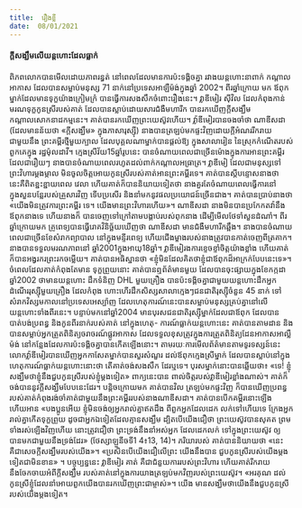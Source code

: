 ```yaml
---
title:  រឿងខ្លី
date:  08/01/2021
---
```


#### ក្តីសង្ឃឹមលើយន្តហោះដែលធ្លាក់

ពិភពលោកបានមើលដោយភាពរន្ធត់ នៅពេលដែលមានការប៉ះទង្គិចគ្នា រវាងយន្ដហោះនាពាក់ កណ្តាលអាកាស ដែលបានសម្លាប់មនុស្ស 71 នាក់នៅប្រទេសអាឡឺម៉ង់ក្នុងឆ្នាំ 2002។ ពីរឆ្នាំក្រោយ មក ឪពុកម្នាក់ដែលមានទុក្ខយ៉ាងក្រៀមក្រំ បានធ្វើការសងសឹកចំពោះរឿងនេះ។ វ្លាឌីមៀរ ស៊ីវិល ដែលកំពុងកាន់មរណទុក្ខកូនស្រីរបស់គាត់ ដែលបានស្លាប់ដោយសារជំងឺមហារីក បានរកឃើញក្តីសង្ឃឹម កណ្តាលសោកនាដកម្មនេះ។ គាត់បានរកឃើញព្រះយេស៊ូវហើយ។ វ្ល៉ាឌីមៀរបានចងចាំថា ណាឌីសដា (ដែលមានន័យថា «ក្តីសង្ឃឹម» ក្នុងភាសារុស្ស៊ី) នាងបានត្រឡប់មកផ្ទះវិញដោយក្តីអំណររីករាយ ជាមួយនឹង ព្រះគម្ពីរថ្មីមួយក្បាល ដែលបុគ្គលណាម្នាក់បានផ្តល់ឱ្យ ក្នុងសាលារៀន នៃស្រុកកំណើតរបស់ពួកគេក្នុង រដ្ឋម៉ុលដាវី។ ក្មេងស្រីវ័យ15ឆ្នាំរូបនេះ បានចំណាយពេលជាច្រើនម៉ោងក្នុងការអានព្រះគម្ពីរដែលជារឿយៗ នាងបានចំណាយពេលរហូតដល់ពាក់កណ្តាលអធ្រាត្រ។ វ្លាឌីមៀ ដែលជាមនុស្សទៅព្រះវិហារម្តងម្កាល មិនចូលចិត្តអោយកូនស្រីរបស់គាត់អានព្រះគម្ពីរទេ។ គាត់បានស្តីបន្ទោសនាងថានេះគឺពិតខ្ជះខ្ជាយពេល វេលា ហើយគាត់ក៏បាននិយាយទៀតថា នាងគួរតែចំណាយពេលធ្វើការនៅក្នុងសួនបន្លែរបស់គ្រួសារវិញ ទើបប្រសើរ និងនាំមកនូវផលប្រយោជន៍ច្រើនជាង។ គាត់បានប្រាប់នាងថា «យើងមិនត្រូវការព្រះគម្ពីរ ទេ។ យើងមានព្រះវិហារហើយ»។ ណាឌីសដា នាងមិនបានប្រកែកតវ៉ានឹងឪពុកនាងទេ ហើយនាងក៏ បានចេញទៅក្រៅតាមបង្គាប់របស់ពុកនាង ដើម្បីមើលថែទាំសួនដំណាំ។ ពីរឆ្នាំក្រោយមក គ្រូពេទ្យបានធ្វើរោគវិនិច្ឆ័យឃើញថា ណាឌីសដា មានជំងឺមហារីកឆ្អឹង។ នាងបានចំណាយពេលជាច្រើនខែសំរាកព្យាបាល នៅក្នុងមន្ទីរពេទ្យ ហើយជើងម្ខាងរបស់នាងត្រូវបានកាត់ចេញពីត្រគាក។ នាងបានទទួលមរណភាពនៅ ឆ្នាំ2001ក្នុងអាយុ18ឆ្នាំ។ វ្លាឌីមៀរងការខ្ទេចខ្ទាំចិត្តយ៉ាងខ្លាំង ហើយគាត់ក៏បានអង្វរករព្រះរកចម្លើយ។ គាត់បានអធិស្ឋានថា «ខ្ញុំមិនដែលគិតថាខ្ញុំជាឪពុកដ៏អាក្រក់បែបនេះទេ»។ ចំពេលដែលគាត់កំពុងតែមាន ទុក្ខព្រួយនោះ គាត់បានឮព័ត៌មានមួយ ដែលបានចុះផ្សាយក្នុងខែកក្កដា ឆ្នាំ2002 ថាមានយន្ដហោះ ដឹកទំនិញ DHL មួយគ្រឿង បានប៉ះទង្គិចគ្នាជាមួយយន្ដហោះដឹកអ្នកដំណើររុស្ស៊ីមួយគ្រឿង ដែលកំពុង ហោះហើរដឹកសិស្សសាលាក្មេងៗជនជាតិរុស្ស៊ីចំនួន 45 នាក់ ទៅសំរាកវិស្សមកាលនៅប្រទេសអេស្ប៉ាញ ដែលហេតុការណ៍នេះបានសម្លាប់មនុស្សគ្រប់គ្នានៅលើយន្តហោះទាំងពីរនេះ។ បន្ទាប់មកនៅឆ្នាំ2004 មានបុរសជនជាតិរុស្ស៊ីម្នាក់ដែលជាឪពុក ដែលបានបាត់បង់ប្រពន្ធ និងកូនពីរនាក់របស់គាត់ នៅក្នុងហេតុ- ការណ៍ធ្លាក់យន្តហោះនេះ គាត់បានតាមដាន និងបានសម្លាប់អ្នកត្រួតពិនិត្យចរាចរណ៍ផ្លូវអាកាស ដែលទទួលខុសត្រូវក្នុងការត្រួតពិនិត្យដែនអាកាសអាល្លឺម៉ង់ នៅកន្លែងដែលការប៉ះទង្គិចគ្នាបានកើតឡើងនោះ។ តាមរយៈការមើលព័ត៌មានតាមទូរទស្សន៍នេះ លោកវ្ល៉ាឌីមៀរបានឃើញអ្នកកាសែតម្នាក់បានសួរសំណួរ ដល់ឪពុកក្មេងស្រីម្នាក់ ដែលបានស្លាប់នៅក្នុងហេតុការណ៍ធ្លាក់យន្តហោះនោះថា តើគាត់ចង់សងសឹក ដែរឬទេ។ បុរសម្នាក់នោះបានឆ្លើយថា៖ «ទេ! ខ្ញុំសង្ឃឹមថាខ្ញុំនឹងជួបកូនស្រីរបស់ខ្ញុំម្តងទៀត» ពាក្យនេះបាន ពាល់ចិត្តរបស់វ្លាឌីមៀរខ្លាំងណាស់។ គាត់ក៏ចង់បាននូវក្តីសង្ឃឹមបែបនេះដែរ។ បន្តិចក្រោយមក គាត់បានវិល ត្រឡប់មកផ្ទះវិញ ក៏បានឃើញប្រពន្ធរបស់គាត់កំពុងរង់ចាំគាត់ជាមួយនឹងព្រះគម្ពីររបស់នាងណាឌីសដា។ គាត់បានបើកគម្ពីរនោះឡើងហើយអាន «បងប្អូនអើយ ខ្ញុំមិនចង់ឲ្យអ្នករាល់គ្នាឥតដឹង ពីពួកអ្នកដែលដេក លក់ទៅហើយទេ ក្រែងអ្នករាល់គ្នាកើតទុក្ខព្រួយ ដូចជាអ្នកឯទៀតដែលគ្មានសង្ឃឹម ដ្បិតបើយើងជឿថា ព្រះយេស៊ូវបានសុគត ព្រមទាំងរស់ឡើងវិញហើយ នោះត្រូវជឿថា ព្រះទ្រង់នឹងនាំអស់អ្នក ដែលដេកលក់ ទៅក្នុងព្រះយេស៊ូវ ឲ្យបានមកជាមួយនឹងទ្រង់ដែរ» (ថែស្សាឡួនីចទី1 4៖13, 14)។ ភរិយារបស់ គាត់បាននិយាយថា «នេះគឺជាសេចក្តីសង្ឃឹមរបស់យើង»។ «ប្រសិនបើយើងជឿលើព្រះ យើងនឹងបាន ជួបកូនស្រីរបស់យើងម្តងទៀតជាមិនខាន» ។ បច្ចុប្បន្ននេះ វ្លាឌីមៀរ គាត់ គឺជាជំនួយការរបស់ព្រះវិហារ ហើយគាត់រីករាយនឹងចែកចាយអំពីក្តីសង្ឃឹម របស់គាត់នៅក្នុងការយាងត្រឡប់មកវិញរបស់ព្រះយេស៊ូវ។ «អរគុណ ដល់កូនស្រីខ្ញុំដែលនាំអោយពួកយើងបានរកឃើញព្រះជាម្ចាស់»។ យើង មានសង្ឃឹមថាយើងនឹងជួបកូនស្រីរបស់យើងម្តងទៀត។